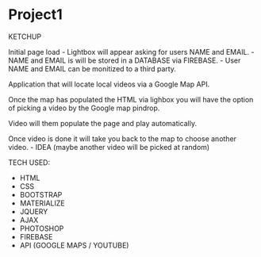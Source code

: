 # Project1

KETCHUP

Initial page load
    - Lightbox will appear asking for users NAME and EMAIL.
    - NAME and EMAIL is will be stored in a DATABASE via FIREBASE.
    - User NAME and EMAIL can be monitized to a third party.

Application that will locate local videos via a Google Map API. 

Once the map has populated the HTML via lighbox you will have the option of picking a video by the Google map pindrop.

Video will them populate the page and play automatically.

Once video is done it will take you back to the map to choose another video.
    - IDEA (maybe another video will be picked at random)


TECH USED:
- HTML
- CSS
- BOOTSTRAP
- MATERIALIZE
- JQUERY
- AJAX
- PHOTOSHOP
- FIREBASE
- API (GOOGLE MAPS / YOUTUBE)
